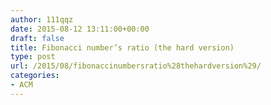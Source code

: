 ```yaml
---
author: 111qqz
date: 2015-08-12 13:11:00+00:00
draft: false
title: Fibonacci number’s ratio (the hard version)
type: post
url: /2015/08/fibonaccinumbersratio%28thehardversion%29/
categories:
- ACM
---
```


